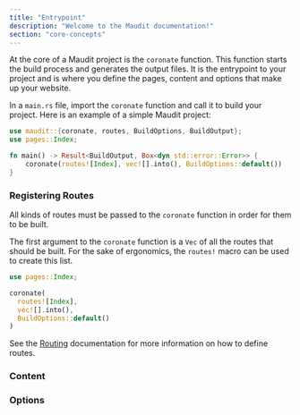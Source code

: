 ```yaml
---
title: "Entrypoint"
description: "Welcome to the Maudit documentation!"
section: "core-concepts"
---
```


At the core of a Maudit project is the `coronate` function. This function starts the build process and generates the output files. It is the entrypoint to your project and is where you define the pages, content and options that make up your website.

In a `main.rs` file, import the `coronate` function and call it to build your project. Here is an example of a simple Maudit project:

```rust
use maudit::{coronate, routes, BuildOptions, BuildOutput};
use pages::Index;

fn main() -> Result<BuildOutput, Box<dyn std::error::Error>> {
    coronate(routes![Index], vec![].into(), BuildOptions::default())
}
```

### Registering Routes

All kinds of routes must be passed to the `coronate` function in order for them to be built.

The first argument to the `coronate` function is a `Vec` of all the routes that should be built. For the sake of ergonomics, the `routes!` macro can be used to create this list.

```rust
use pages::Index;

coronate(
  routes![Index],
  vec![].into(),
  BuildOptions::default()
)
```

See the [Routing](/docs/routing) documentation for more information on how to define routes.

### Content

### Options
